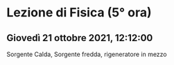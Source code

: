 # Lezione di Fisica (5° ora)
## Giovedì 21 ottobre 2021, 12:12:00


Sorgente Calda, Sorgente fredda, rigeneratore in mezzo





<!--stackedit_data:
eyJoaXN0b3J5IjpbMTYxODk3MDc2MF19
-->